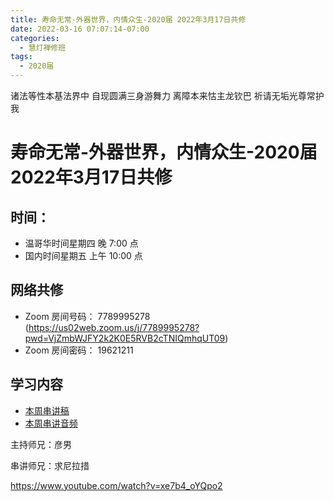 ```yaml
---
title: 寿命无常-外器世界，内情众生-2020届 2022年3月17日共修
date: 2022-03-16 07:07:14-07:00
categories:
  - 慧灯禅修班
tags:
  - 2020届
---
```

诸法等性本基法界中 自现圆满三身游舞力 
离障本来怙主龙钦巴 祈请无垢光尊常护我

# 寿命无常-外器世界，内情众生-2020届 2022年3月17日共修

## 时间：

* 温哥华时间星期四 晚 7:00 点
* 国内时间星期五 上午 10:00 点

## 网络共修
* Zoom 房间号码： 7789995278 (<https://us02web.zoom.us/j/7789995278?pwd=VjZmbWJFY2k2K0E5RVB2cTNIQmhqUT09>)
* Zoom 房间密码： 19621211

## 学习内容

* [本周串讲稿](/f/up/寿命无常（外器世界、内情世界）.docx)
* [本周串讲音频](/f/up/寿命无常（外器世界、内情世界）.m4a)

主持师兄：彦男

串讲师兄：求尼拉措

<https://www.youtube.com/watch?v=xe7b4_oYQpo2>